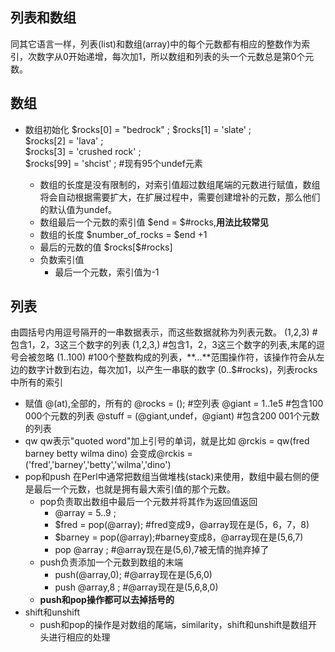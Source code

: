 ##  列表和数组
同其它语言一样，列表(list)和数组(array)中的每个元数都有相应的整数作为索引，次数字从0开始递增，每次加1，所以数组和列表的头一个元数总是第0个元数。
## 数组
* 数组初始化
    \$rocks[0] = "bedrock" ; 
    \$rocks[1] = 'slate' ;   
    \$rocks[2] = 'lava'  ;    
    \$rocks[3] = 'crushed rock' ;  
    \$rocks[99] = 'shcist' ;   #现有95个undef元素
    
    * 数组的长度是没有限制的，对索引值超过数组尾端的元数进行赋值，数组将会自动根据需要扩大，在扩展过程中，需要创建增补的元数，那么他们的默认值为undef。
    * 数组最后一个元数的索引值 \$end = \$#rocks,**用法比较常见**
    * 数组的长度 \$number_of_rocks = \$end +1 
    * 最后的元数的值 \$rocks[\$#rocks]
    * 负数索引值  
        * 最后一个元数，索引值为-1

## 列表
由圆括号内用逗号隔开的一串数据表示，而这些数据就称为列表元数。
(1,2,3)  #包含1，2，3这三个数字的列表
(1,2,3,) #包含1，2，3这三个数字的列表,末尾的逗号会被忽略
(1..100) #100个整数构成的列表，**...**范围操作符，该操作符会从左边的数字计数到右边，每次加1，以产生一串联的数字
(0..\$#rocks)，列表rocks中所有的索引
* 赋值
    @(at),全部的，所有的
    @rocks = ();  #空列表
    @giant = 1..1e5  #包含100 000个元数的列表
    @stuff = (@giant,undef，@giant) #包含200 001个元数的列表
* qw
  qw表示"quoted word"加上引号的单词，就是比如 @rckis = qw(fred barney betty wilma dino) 会变成@rckis = ('fred','barney','betty','wilma','dino') 
* pop和push
    在Perl中通常把数组当做堆栈(stack)来使用，数组中最右侧的便是最后一个元数，也就是拥有最大索引值的那个元数。
    * pop负责取出数组中最后一个元数并将其作为返回值返回
        * @array = 5..9 ;
        * \$fred = pop(@array);  #fred变成9，@array现在是(5，6，7，8)
        * \$barney = pop(@array);#barney变成8，@array现在是(5,6,7)
        * pop @array ;  #@array现在是(5,6),7被无情的抛弃掉了
    * push负责添加一个元数到数组的末端
        * push(@array,0); #@array现在是(5,6,0)
        * push @array,8 ; #@array现在是(5,6,8,0)
    * **push和pop操作都可以去掉括号的**
* shift和unshift
    * push和pop的操作是对数组的尾端，similarity，shift和unshift是数组开头进行相应的处理  